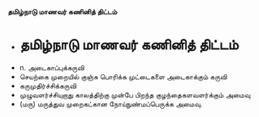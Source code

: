 **தமிழ்நாடு மாணவர் கணினித் திட்டம்**
- # தமிழ்நாடு மாணவர் கணினித் திட்டம்
- n. அடைகாப்புக்கருவி
- செயற்கை முறையில் குஞ்சு பொரிக்க முட்டைகளை அடைகாக்கும் கருவி
- கருமுதிர்ச்சிக்கருவி
- முழுவளர்ச்சியுறாது காலத்திற்கு முன்பே பிறந்த குழந்தைகளவளர்க்கும் அமைவு
- (மரு) மருத்துவ முறைகட்கான நோய்நுண்மப்பெருக்க அமைவு.

